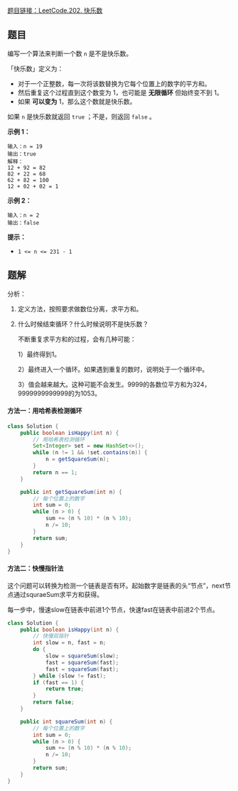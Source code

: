 [题目链接：LeetCode.202. 快乐数](https://leetcode-cn.com/problems/happy-number/)

## 题目

编写一个算法来判断一个数 `n` 是不是快乐数。

「快乐数」定义为：

- 对于一个正整数，每一次将该数替换为它每个位置上的数字的平方和。
- 然后重复这个过程直到这个数变为 1，也可能是 **无限循环** 但始终变不到 1。
- 如果 **可以变为** 1，那么这个数就是快乐数。

如果 `n` 是快乐数就返回 `true` ；不是，则返回 `false` 。

**示例 1：**

```
输入：n = 19
输出：true
解释：
12 + 92 = 82
82 + 22 = 68
62 + 82 = 100
12 + 02 + 02 = 1
```

**示例 2：**

```
输入：n = 2
输出：false 
```

**提示：**

- `1 <= n <= 231 - 1`

## 题解

分析：

1. 定义方法，按照要求做数位分离，求平方和。

2. 什么时候结束循环？什么时候说明不是快乐数？

   不断重复求平方和的过程，会有几种可能：

   1）最终得到1。

   2）最终进入一个循环。如果遇到重复的数时，说明处于一个循环中。

   3）值会越来越大。这种可能不会发生。9999的各数位平方和为324，9999999999999的为1053。

#### 方法一：用哈希表检测循环

```java
class Solution {
    public boolean isHappy(int n) {
        // 用哈希表检测循环
        Set<Integer> set = new HashSet<>();
        while (n != 1 && !set.contains(n)) {
            n = getSquareSum(n);
        }
        return n == 1;
    }

    public int getSquareSum(int n) {
        // 每个位置上的数字
        int sum = 0;
        while (n > 0) {
            sum += (n % 10) * (n % 10);
            n /= 10;
        }
        return sum;
    }
}
```

#### 方法二：快慢指针法

这个问题可以转换为检测一个链表是否有环。起始数字是链表的头“节点”，next节点通过squraeSum求平方和获得。

每一步中，慢速slow在链表中前进1个节点，快速fast在链表中前进2个节点。

```java
class Solution {
    public boolean isHappy(int n) {
        // 快慢双指针
        int slow = n, fast = n;
        do {
            slow = squareSum(slow);
            fast = squareSum(fast);
            fast = squareSum(fast);
        } while (slow != fast);
        if (fast == 1) {
            return true;
        }
        return false;
    }

    public int squareSum(int n) {
        // 每个位置上的数字
        int sum = 0;
        while (n > 0) {
            sum += (n % 10) * (n % 10);
            n /= 10;
        }
        return sum;  
    }
}
```

